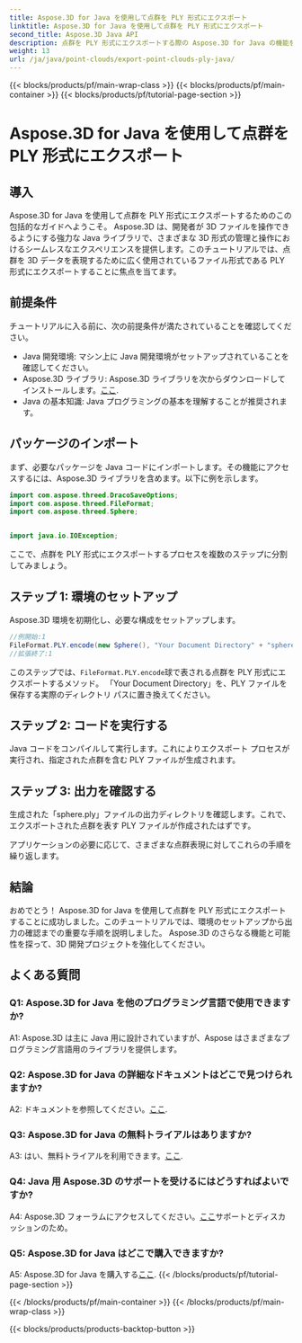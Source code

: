 ```yaml
---
title: Aspose.3D for Java を使用して点群を PLY 形式にエクスポート
linktitle: Aspose.3D for Java を使用して点群を PLY 形式にエクスポート
second_title: Aspose.3D Java API
description: 点群を PLY 形式にエクスポートする際の Aspose.3D for Java の機能を試してください。シームレスな 3D 開発については、ステップバイステップのガイドに従ってください。
weight: 13
url: /ja/java/point-clouds/export-point-clouds-ply-java/
---
```


{{< blocks/products/pf/main-wrap-class >}}
{{< blocks/products/pf/main-container >}}
{{< blocks/products/pf/tutorial-page-section >}}

# Aspose.3D for Java を使用して点群を PLY 形式にエクスポート

## 導入

Aspose.3D for Java を使用して点群を PLY 形式にエクスポートするためのこの包括的なガイドへようこそ。 Aspose.3D は、開発者が 3D ファイルを操作できるようにする強力な Java ライブラリで、さまざまな 3D 形式の管理と操作におけるシームレスなエクスペリエンスを提供します。このチュートリアルでは、点群を 3D データを表現するために広く使用されているファイル形式である PLY 形式にエクスポートすることに焦点を当てます。

## 前提条件

チュートリアルに入る前に、次の前提条件が満たされていることを確認してください。

- Java 開発環境: マシン上に Java 開発環境がセットアップされていることを確認してください。
-  Aspose.3D ライブラリ: Aspose.3D ライブラリを次からダウンロードしてインストールします。[ここ](https://releases.aspose.com/3d/java/).
- Java の基本知識: Java プログラミングの基本を理解することが推奨されます。

## パッケージのインポート

まず、必要なパッケージを Java コードにインポートします。その機能にアクセスするには、Aspose.3D ライブラリを含めます。以下に例を示します。

```java
import com.aspose.threed.DracoSaveOptions;
import com.aspose.threed.FileFormat;
import com.aspose.threed.Sphere;


import java.io.IOException;
```

ここで、点群を PLY 形式にエクスポートするプロセスを複数のステップに分割してみましょう。

## ステップ 1: 環境のセットアップ

Aspose.3D 環境を初期化し、必要な構成をセットアップします。

```java
//例開始:1
FileFormat.PLY.encode(new Sphere(), "Your Document Directory" + "sphere.ply");
//拡張終了:1
```

このステップでは、`FileFormat.PLY.encode`球で表される点群を PLY 形式にエクスポートするメソッド。 「Your Document Directory」を、PLY ファイルを保存する実際のディレクトリ パスに置き換えてください。

## ステップ 2: コードを実行する

Java コードをコンパイルして実行します。これによりエクスポート プロセスが実行され、指定された点群を含む PLY ファイルが生成されます。

## ステップ 3: 出力を確認する

生成された「sphere.ply」ファイルの出力ディレクトリを確認します。これで、エクスポートされた点群を表す PLY ファイルが作成されたはずです。

アプリケーションの必要に応じて、さまざまな点群表現に対してこれらの手順を繰り返します。

## 結論

おめでとう！ Aspose.3D for Java を使用して点群を PLY 形式にエクスポートすることに成功しました。このチュートリアルでは、環境のセットアップから出力の確認までの重要な手順を説明しました。 Aspose.3D のさらなる機能と可能性を探って、3D 開発プロジェクトを強化してください。

## よくある質問

### Q1: Aspose.3D for Java を他のプログラミング言語で使用できますか?

A1: Aspose.3D は主に Java 用に設計されていますが、Aspose はさまざまなプログラミング言語用のライブラリを提供します。

### Q2: Aspose.3D for Java の詳細なドキュメントはどこで見つけられますか?

 A2: ドキュメントを参照してください。[ここ](https://reference.aspose.com/3d/java/).

### Q3: Aspose.3D for Java の無料トライアルはありますか?

A3: はい、無料トライアルを利用できます。[ここ](https://releases.aspose.com/).

### Q4: Java 用 Aspose.3D のサポートを受けるにはどうすればよいですか?

 A4: Aspose.3D フォーラムにアクセスしてください。[ここ](https://forum.aspose.com/c/3d/18)サポートとディスカッションのため。

### Q5: Aspose.3D for Java はどこで購入できますか?

 A5: Aspose.3D for Java を購入する[ここ](https://purchase.aspose.com/buy).
{{< /blocks/products/pf/tutorial-page-section >}}

{{< /blocks/products/pf/main-container >}}
{{< /blocks/products/pf/main-wrap-class >}}

{{< blocks/products/products-backtop-button >}}
